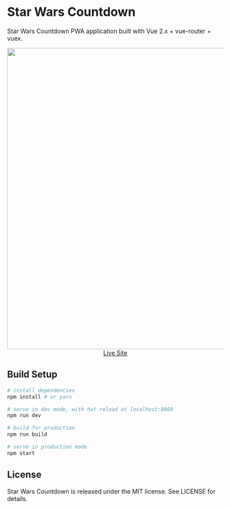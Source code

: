# Star Wars Countdown

Star Wars Countdown PWA application built with Vue 2.x + vue-router + vuex.

<p align="center">
  <a href="https://starwarscountdown.online" target="_blank">
    <img src="https://user-images.githubusercontent.com/6362174/55622090-93a52100-579f-11e9-9e16-b120070fcc0c.png" width="700px">
    <br>
    Live Site
  </a>
</p>

## Build Setup

```bash
# install dependencies
npm install # or yarn

# serve in dev mode, with hot reload at localhost:8080
npm run dev

# build for production
npm run build

# serve in production mode
npm start
```

## License

Star Wars Countdown is released under the MIT license. See LICENSE for details.
